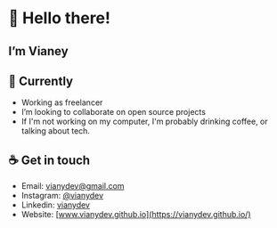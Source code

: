 # 👋 Hello there!
## I’m Vianey

## 📌 Currently
- Working as freelancer 
- I’m looking to collaborate on open source projects
- If I'm not working on my computer, I'm probably drinking coffee, or talking about tech.

## ☕️ Get in touch
- Email: [vianydev@gmail.com](mailto:vianydev@gmail.com)
- Instagram: [@vianydev](https://www.instagram.com/vianydev) 
- Linkedin: [vianydev](https://www.linkedin.com/in/vianydev/)
- Website: [www.vianydev.github.io](https://vianydev.github.io/)

<!---
vianydev/vianydev is a ✨ special ✨ repository because its `README.md` (this file) appears on your GitHub profile.
You can click the Preview link to take a look at your changes.
--->
